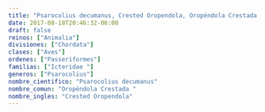 ```yaml
---
title: "Psarocolius decumanus, Crested Oropendola, Oropéndola Crestada "
date: 2017-08-18T20:46:32-06:00
draft: false
reinos: ["Animalia"]
divisiones: ["Chordata"]
clases: ["Aves"]
ordenes: ["Passeriformes"]
familias: ["Icteridae "]
generos: ["Psarocolius"]
nombre_cientifico: "Psarocolius decumanus"
nombre_comun: "Oropéndola Crestada "
nombre_ingles: "Crested Oropendola"
---
```

